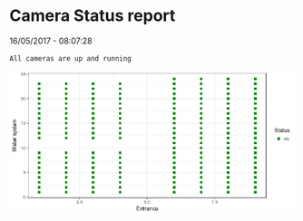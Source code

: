 Camera Status report
================
16/05/2017 - 08:07:28

    All cameras are up and running

![](camreport_files/figure-markdown_github/unnamed-chunk-2-1.png)
